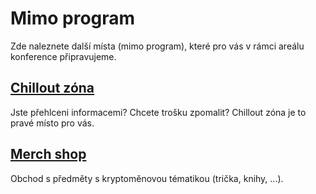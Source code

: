 # Mimo program

Zde naleznete další místa (mimo program), které pro vás v rámci areálu konference připravujeme.

## [Chillout zóna](chillout-zona.md)

Jste přehlceni informacemi? Chcete trošku zpomalit? Chillout zóna je to pravé místo pro vás.

## [Merch shop](merch-shop.md)

Obchod s předměty s kryptoměnovou tématikou (trička, knihy, ...).
